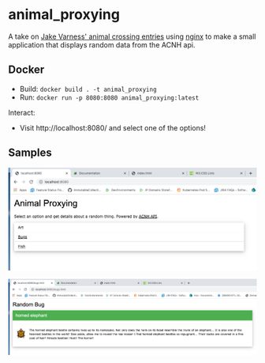 # animal_proxying

A take on [Jake Varness' animal crossing entries](https://github.com/jvarness/cerner-2-to-the-5th/tree/master/2020) using [nginx](https://nginx.org/en/) to make a small application that displays random data from the ACNH api.

## Docker

* Build: `docker build . -t animal_proxying`
* Run: `docker run -p 8080:8080 animal_proxying:latest`

Interact:

* Visit http://localhost:8080/ and select one of the options!

## Samples

![](./index.png)

![](./bugs.png)
